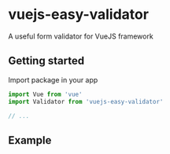 # vuejs-easy-validator

A useful form validator for VueJS framework

## Getting started

Import package in your app

```javascript
import Vue from 'vue'
import Validator from 'vuejs-easy-validator'

// ...
```


## Example